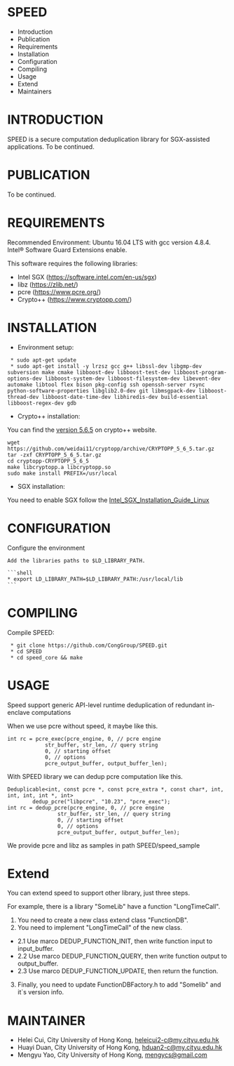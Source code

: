 # SPEED

 * Introduction
 * Publication
 * Requirements
 * Installation
 * Configuration
 * Compiling
 * Usage
 * Extend
 * Maintainers

# INTRODUCTION

SPEED is a secure computation deduplication library for SGX-assisted applications.
To be continued.

# PUBLICATION

To be continued.

# REQUIREMENTS

Recommended Environment: Ubuntu 16.04 LTS with gcc version 4.8.4. Intel® Software Guard Extensions enable.

This software requires the following libraries:

 * Intel SGX (https://software.intel.com/en-us/sgx)
 * libz (https://zlib.net/)
 * pcre (https://www.pcre.org/)
 * Crypto++ (https://www.cryptopp.com/)

# INSTALLATION

* Environment setup:

```shell
 * sudo apt-get update
 * sudo apt-get install -y lrzsz gcc g++ libssl-dev libgmp-dev subversion make cmake libboost-dev libboost-test-dev libboost-program-options-dev libboost-system-dev libboost-filesystem-dev libevent-dev automake libtool flex bison pkg-config ssh openssh-server rsync python-software-properties libglib2.0-dev git libmsgpack-dev libboost-thread-dev libboost-date-time-dev libhiredis-dev build-essential libboost-regex-dev gdb
```

* Crypto++ installation:

You can find the [version 5.6.5](https://www.cryptopp.com/cryptopp565.zip) on crypto++ website.

```shell
wget https://github.com/weidai11/cryptopp/archive/CRYPTOPP_5_6_5.tar.gz
tar -zxf CRYPTOPP_5_6_5.tar.gz
cd cryptopp-CRYPTOPP_5_6_5
make libcryptopp.a libcryptopp.so 
sudo make install PREFIX=/usr/local
```

* SGX installation:

You need to enable SGX follow the [Intel_SGX_Installation_Guide_Linux](https://download.01.org/intel-sgx/linux-2.1/docs/Intel_SGX_Installation_Guide_Linux_2.1_Open_Source.pdf)


# CONFIGURATION

 Configure the environment

	Add the libraries paths to $LD_LIBRARY_PATH.

	```shell
	* export LD_LIBRARY_PATH=$LD_LIBRARY_PATH:/usr/local/lib
	```

# COMPILING

 Compile SPEED:

```shell
 * git clone https://github.com/CongGroup/SPEED.git
 * cd SPEED
 * cd speed_core && make
```

# USAGE

 Speed support generic API-level runtime deduplication of redundant in-enclave computations

 When we use pcre without speed, it maybe like this.
 
```shell
int rc = pcre_exec(pcre_engine, 0, // pcre engine
			str_buffer, str_len, // query string
			0, // starting offset
			0, // options
			pcre_output_buffer, output_buffer_len); 
```

 With SPEED library we can dedup pcre computation like this.
 
```shell
Deduplicable<int, const pcre *, const pcre_extra *, const char*, int, int, int, int *, int> 
		dedup_pcre("libpcre", "10.23", "pcre_exec");
int rc = dedup_pcre(pcre_engine, 0, // pcre engine
				str_buffer, str_len, // query string
				0, // starting offset
				0, // options
				pcre_output_buffer, output_buffer_len); 
```

 We provide pcre and libz as samples in path SPEED/speed_sample
 
# Extend

You can extend speed to support other library, just three steps.

For example, there is a library "SomeLib" have a function "LongTimeCall".

1. You need to create a new class extend class "FunctionDB".
2. You need to implement "LongTimeCall" of the new class.
 * 2.1 Use marco DEDUP_FUNCTION_INIT, then write function input to input_buffer.
 * 2.2 Use marco DEDUP_FUNCTION_QUERY, then write function output to output_buffer.
 * 2.3 Use marco DEDUP_FUNCTION_UPDATE, then return the function.
3. Finally, you need to update FunctionDBFactory.h to add "Somelib" and it`s version info.
 
# MAINTAINER

  - Helei Cui, City University of Hong Kong, heleicui2-c@my.cityu.edu.hk
  - Huayi Duan, City University of Hong Kong, hduan2-c@my.cityu.edu.hk
  - Mengyu Yao, City University of Hong Kong, mengycs@gmail.com
